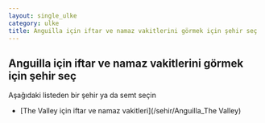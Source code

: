 ```yaml
---
layout: single_ulke
category: ulke
title: Anguilla için iftar ve namaz vakitlerini görmek için şehir seç
---
```



## Anguilla için iftar ve namaz vakitlerini görmek için şehir seç

Aşağıdaki listeden bir şehir ya da semt seçin


* [The Valley için iftar ve namaz vakitleri](/sehir/Anguilla_The Valley)
